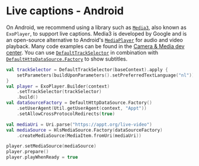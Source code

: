 # Live captions - Android

On Android, we recommend using a library such as [`Media3`](https://github.com/androidx/media), also known as `ExoPlayer`, to support live captions. Media3 is developed by Google and is an open-source alternative to Android's [`MediaPlayer`](https://developer.android.com/reference/android/media/MediaPlayer) for audio and video playback. Many code examples can be found in the [Camera & Media dev center](https://developer.android.com/media). You can use [`DefaultTrackSelector`](https://developer.android.com/reference/kotlin/androidx/media3/exoplayer/trackselection/DefaultTrackSelector) in combination with [`DefaultHttpDataSource.Factory`](https://developer.android.com/reference/androidx/media3/datasource/DefaultHttpDataSource.Factory) to show subtitles.

```kotlin
val trackSelector = DefaultTrackSelector(baseContext).apply {
    setParameters(buildUponParameters().setPreferredTextLanguage("nl"))
}
val player = ExoPlayer.Builder(context)
    .setTrackSelector(trackSelector)
    .build()
val dataSourceFactory = DefaultHttpDataSource.Factory()
    .setUserAgent(Util.getUserAgent(context, "Appt"))
    .setAllowCrossProtocolRedirects(true)

val mediaUri = Uri.parse("https://appt.org/live-video")
val mediaSource = HlsMediaSource.Factory(dataSourceFactory)
    .createMediaSource(MediaItem.fromUri(mediaUri))

player.setMediaSource(mediaSource)
player.prepare()
player.playWhenReady = true
```

